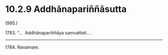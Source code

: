 

# 10.2.9 Addhānapariññāsutta




(995.)

1783\. “…  Addhānapariññāya saṃvattati… .

---

1784\. Navamaṃ.





